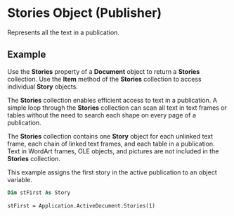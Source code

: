 
# Stories Object (Publisher)

Represents all the text in a publication.


## Example

Use the  **Stories** property of a **Document** object to return a **Stories** collection. Use the **Item** method of the **Stories** collection to access individual **Story** objects.



The  **Stories** collection enables efficient access to text in a publication. A simple loop through the **Stories** collection can scan all text in text frames or tables without the need to search each shape on every page of a publication.



The  **Stories** collection contains one **Story** object for each unlinked text frame, each chain of linked text frames, and each table in a publication. Text in WordArt frames, OLE objects, and pictures are not included in the **Stories** collection.



This example assigns the first story in the active publication to an object variable.




```vb
Dim stFirst As Story 
 
stFirst = Application.ActiveDocument.Stories(1)
```

